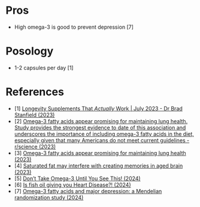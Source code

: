 # Pros
- High omega-3 is good to prevent depression [7]

# Posology
- 1-2 capsules per day [1]

# References
- [1] [Longevity Supplements That *Actually* Work | July 2023 - Dr Brad Stanfield (2023)](https://www.youtube.com/watch?v=_hOxXq0wi-0)
- [2] [Omega-3 fatty acids appear promising for maintaining lung health. Study provides the strongest evidence to date of this association and underscores the importance of including omega-3 fatty acids in the diet, especially given that many Americans do not meet current guidelines - r/science (2023)](https://www.reddit.com/r/science/comments/155trqg/omega3_fatty_acids_appear_promising_for/)
- [3] [Omega-3 fatty acids appear promising for maintaining lung health (2023)](https://www.nhlbi.nih.gov/news/2023/omega-3-fatty-acids-appear-promising-maintaining-lung-health)
- [4] [Saturated fat may interfere with creating memories in aged brain (2023)](https://news.osu.edu/saturated-fat-may-interfere-with-creating-memories-in-aged-brain/)
- [5] [Don’t Take Omega-3 Until You See This! (2024)](https://www.youtube.com/watch?v=q71tHoHeXZo)
- [6] [Is fish oil giving you Heart Disease?! (2024)](https://www.youtube.com/watch?v=PzunyCl4moA)
- [7] [Omega-3 fatty acids and major depression: a Mendelian randomization study (2024)](https://www.nature.com/articles/s41398-024-02932-w)